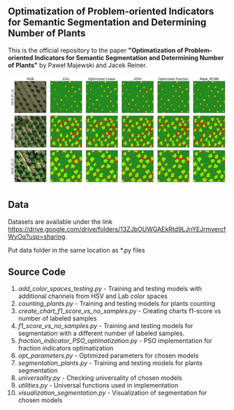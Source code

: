 ## Optimatization of Problem-oriented Indicators for Semantic Segmentation and Determining Number of Plants
This is the official repository to the paper **"Optimatization of Problem-oriented Indicators for Semantic Segmentation and Determining Number of Plants"** by Paweł Majewski and Jacek Reiner.

![](Diff_indicators_comparision.png)

## Data

Datasets are available under the link https://drive.google.com/drive/folders/13ZJbOUWGAEkRtd9LJnYEJrmyercfWyOq?usp=sharing.

Put data folder in the same location as *.py files

## Source Code

1) *add_color_spaces_testing.py* - Training and testing models with additional channels from HSV and Lab color spaces
2) *counting_plants.py* - Training and testing models for plants counting
3) *create_chart_f1_score_vs_no_samples.py* - Creating charts f1-score vs number of labeled samples
4) *f1_score_vs_no_samples.py* - Training and testing models for segmentation with a different number of labeled samples.
5) *fraction_indicator_PSO_optimatization.py* - PSO implementation for fraction indicators optimatization
6) *opt_parameters.py* - Optimized parameters for chosen models
7) *segmentation_plants.py* - Training and testing models for plants segmentation
8) *universality.py* - Checking universality of chosen models
9) *utilities.py* - Universal functions used in implementation
10) *visualization_segmentation.py* - Visualization of segmentation for chosen models
